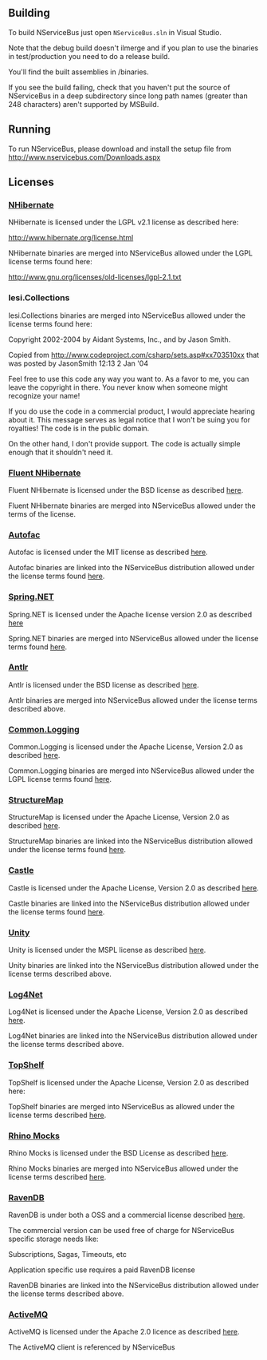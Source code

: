 ## Building

To build NServiceBus just open `NServiceBus.sln` in Visual Studio.

Note that the debug build doesn't ilmerge and if you plan to use the binaries in test/production
you need to do a release build.

You'll find the built assemblies in /binaries.

If you see the build failing, check that you haven't put the source of NServiceBus in a deep subdirectory since long path names (greater than 248 characters) aren't supported by MSBuild.

## Running

To run NServiceBus, please download and install the setup file from http://www.nservicebus.com/Downloads.aspx

## Licenses

### [NHibernate](http://www.hibernate.org/)

NHibernate is licensed under the LGPL v2.1 license as described here:

http://www.hibernate.org/license.html

NHibernate binaries are merged into NServiceBus allowed under the LGPL license terms found here:

http://www.gnu.org/licenses/old-licenses/lgpl-2.1.txt


### Iesi.Collections 

Iesi.Collections binaries are merged into NServiceBus allowed under the license terms found here:

Copyright 2002-2004 by Aidant Systems, Inc., and by Jason Smith.

Copied from http://www.codeproject.com/csharp/sets.asp#xx703510xx that was posted by JasonSmith 12:13 2 Jan '04

Feel free to use this code any way you want to. As a favor to me, you can leave the copyright in there. You never know when someone might recognize your name! 

If you do use the code in a commercial product, I would appreciate hearing about it. This message serves as legal notice that I won't be suing you for royalties!  The code is in the public domain.

On the other hand, I don't provide support. The code is actually simple enough that it shouldn't need it. 

### [Fluent NHibernate](http://github.com/jagregory/fluent-nhibernate) 

Fluent NHibernate is licensed under the BSD license as described [here](http://github.com/jagregory/fluent-nhibernate/raw/master/LICENSE.txt).

Fluent NHibernate binaries are merged into NServiceBus allowed under the terms of the license.

### [Autofac](http://code.google.com/p/autofac/) 

Autofac is licensed under the MIT license as described [here](http://code.google.com/p/autofac/).

Autofac binaries are linked into the NServiceBus distribution allowed under the license terms found [here](http://www.opensource.org/licenses/mit-license.php).

### [Spring.NET](http://www.springframework.net)

Spring.NET is licensed under the Apache license version 2.0 as described [here](http://www.springframework.net/license.html)

Spring.NET binaries are merged into NServiceBus allowed under the license terms found [here](http://www.apache.org/licenses/LICENSE-2.0.txt).

### [Antlr](http://antlr.org)

Antlr is licensed under the BSD license as described [here](http://antlr.org/license.html).

Antlr binaries are merged into NServiceBus allowed under the license terms described above.

### [Common.Logging](http://netcommon.sourceforge.net)

Common.Logging is licensed under the Apache License, Version 2.0 as described [here](http://netcommon.sourceforge.net/license.html).

Common.Logging binaries are merged into NServiceBus allowed under the LGPL license terms found [here](http://www.apache.org/licenses/LICENSE-2.0.txt).

### [StructureMap](http://structuremap.net)

StructureMap is licensed under the Apache License, Version 2.0 as described [here](http://docs.structuremap.net/).

StructureMap binaries are linked into the NServiceBus distribution allowed under the license terms found [here](http://www.apache.org/licenses/LICENSE-2.0.txt).

### [Castle](http://www.castleproject.org/)

Castle is licensed under the Apache License, Version 2.0 as described [here](http://www.castleproject.org/).

Castle binaries are linked into the NServiceBus distribution allowed under the license terms found [here](http://www.apache.org/licenses/LICENSE-2.0.txt).

### [Unity](http://unity.codeplex.com)

Unity is licensed under the MSPL license as described [here](http://unity.codeplex.com/license).

Unity binaries are linked into the NServiceBus distribution allowed under the license terms described above.

### [Log4Net](http://logging.apache.org/log4net/)

Log4Net is licensed under the Apache License, Version 2.0 as described [here](http://logging.apache.org/log4net/license.html).

Log4Net binaries are linked into the NServiceBus distribution allowed under the license terms described above.

### [TopShelf](http://topshelf-project.com/)

TopShelf is licensed under the Apache License, Version 2.0 as described here:

TopShelf binaries are merged into NServiceBus as allowed under the license terms described [here](http://www.apache.org/licenses/LICENSE-2.0.txt).

### [Rhino Mocks](http://www.hibernatingrhinos.com/oss/rhino-mocks)

Rhino Mocks is licensed under the BSD License as described [here](http://www.hibernatingrhinos.com/oss/rhino-mocks).

Rhino Mocks binaries are merged into NServiceBus allowed under the license terms described [here](http://www.opensource.org/licenses/bsd-license.php).

### [RavenDB](http://ravendb.net)

RavenDB is under both a OSS and a commercial license described [here](http://ravendb.net/licensing).

The commercial version can be used free of charge for NServiceBus specific storage needs like:

Subscriptions, Sagas, Timeouts, etc 

Application specific use requires a paid RavenDB license

RavenDB binaries are linked into the NServiceBus distribution allowed under the license terms described above.

### [ActiveMQ](http://activemq.apache.org)

ActiveMQ is licensed under the Apache 2.0 licence  as described [here](http://activemq.apache.org/what-is-the-license.html).

The ActiveMQ client is referenced by NServiceBus



